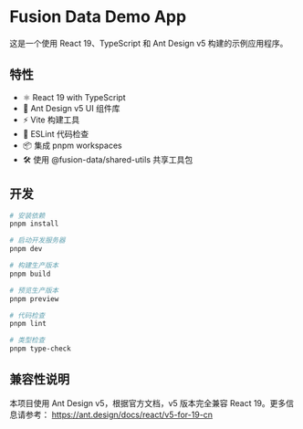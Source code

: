 # Fusion Data Demo App

这是一个使用 React 19、TypeScript 和 Ant Design v5 构建的示例应用程序。

## 特性

- ⚛️ React 19 with TypeScript
- 🎨 Ant Design v5 UI 组件库
- ⚡ Vite 构建工具
- 🔧 ESLint 代码检查
- 📦 集成 pnpm workspaces
- 🛠️ 使用 @fusion-data/shared-utils 共享工具包

## 开发

```bash
# 安装依赖
pnpm install

# 启动开发服务器
pnpm dev

# 构建生产版本
pnpm build

# 预览生产版本
pnpm preview

# 代码检查
pnpm lint

# 类型检查
pnpm type-check
```

## 兼容性说明

本项目使用 Ant Design v5，根据官方文档，v5 版本完全兼容 React 19。更多信息请参考：
https://ant.design/docs/react/v5-for-19-cn
